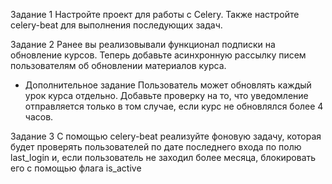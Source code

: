 Задание 1
Настройте проект для работы с Celery. Также настройте celery-beat для выполнения 
последующих задач.

Задание 2
Ранее вы реализовывали функционал подписки на обновление курсов. Теперь добавьте 
асинхронную рассылку писем пользователям об обновлении материалов курса.

* Дополнительное задание
Пользователь может обновлять каждый урок курса отдельно. Добавьте проверку на то, что 
уведомление отправляется только в том случае, если курс не обновлялся более 4 часов.

Задание 3
С помощью celery-beat реализуйте фоновую задачу, которая будет проверять пользователей 
по дате последнего входа по полю last_login и, если пользователь не заходил более месяца, 
блокировать его с помощью флага is_active
